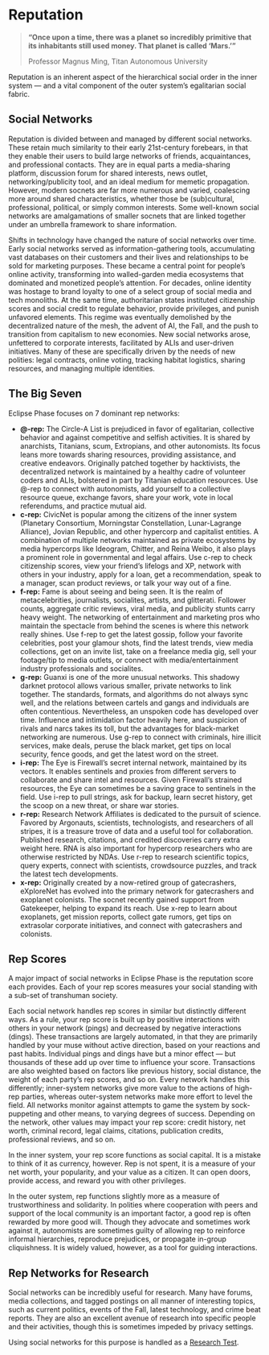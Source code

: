 # Reputation

> **“Once upon a time, there was a planet so incredibly primitive that its inhabitants still used money. That planet is called ‘Mars.’”**
>
> <p class="right-aligned">Professor Magnus Ming, Titan Autonomous University</p>

Reputation is an inherent aspect of the hierarchical social order in the inner system — and a vital component of the outer system’s egalitarian social fabric.

## Social Networks

Reputation is divided between and managed by different social networks. These retain much similarity to their early 21st-century forebears, in that they enable their users to build large networks of friends, acquaintances, and professional contacts. They are in equal parts a media-sharing platform, discussion forum for shared interests, news outlet, networking/publicity tool, and an ideal medium for memetic propagation. However, modern socnets are far more numerous and varied, coalescing more around shared characteristics, whether those be (sub)cultural, professional, political, or simply common interests. Some well-known social networks are amalgamations of smaller socnets that are linked together under an umbrella framework to share information.

Shifts in technology have changed the nature of social networks over time. Early social networks served as information-gathering tools, accumulating vast databases on their customers and their lives and relationships to be sold for marketing purposes. These became a central point for people’s online activity, transforming into walled-garden media ecosystems that dominated and monetized people’s attention. For decades, online identity was hostage to brand loyalty to one of a select group of social media and tech monoliths. At the same time, authoritarian states instituted citizenship scores and social credit to regulate behavior, provide privileges, and punish unfavored elements. This regime was eventually demolished by the decentralized nature of the mesh, the advent of AI, the Fall, and the push to transition from capitalism to new economies. New social networks arose, unfettered to corporate interests, facilitated by ALIs and user-driven initiatives. Many of these are specifically driven by the needs of new polities: legal contracts, online voting, tracking habitat logistics, sharing resources, and managing multiple identities.

<!-- CLEANED blockquote -->

## The Big Seven

Eclipse Phase focuses on 7 dominant rep networks:

- **@-rep:** The Circle-A List is prejudiced in favor of egalitarian, collective behavior and against competitive and selfish activities. It is shared by anarchists, Titanians, scum, Extropians, and other autonomists. Its focus leans more towards sharing resources, providing assistance, and creative endeavors. Originally patched together by hacktivists, the decentralized network is maintained by a healthy cadre of volunteer coders and ALIs, bolstered in part by Titanian education resources. Use @-rep to connect with autonomists, add yourself to a collective resource queue, exchange favors, share your work, vote in local referendums, and practice mutual aid.
- **c-rep:** CivicNet is popular among the citizens of the inner system (Planetary Consortium, Morningstar Constellation, Lunar-Lagrange Alliance), Jovian Republic, and other hypercorp and capitalist entities. A combination of multiple networks maintained as private ecosystems by media hypercorps like Ideogram, Chitter, and Reina Weibo, it also plays a prominent role in governmental and legal affairs. Use c-rep to check citizenship scores, view your friend’s lifelogs and XP, network with others in your industry, apply for a loan, get a recommendation, speak to a manager, scan product reviews, or talk your way out of a fine.
- **f-rep:** Fame is about seeing and being seen. It is the realm of metacelebrities, journalists, socialites, artists, and glitterati. Follower counts, aggregate critic reviews, viral media, and publicity stunts carry heavy weight. The networking of entertainment and marketing pros who maintain the spectacle from behind the scenes is where this network really shines. Use f-rep to get the latest gossip, follow your favorite celebrities, post your glamour shots, find the latest trends, view media collections, get on an invite list, take on a freelance media gig, sell your footage/tip to media outlets, or connect with media/entertainment industry professionals and socialites.
- **g-rep:** Guanxi is one of the more unusual networks. This shadowy darknet protocol allows various smaller, private networks to link together. The standards, formats, and algorithms do not always sync well, and the relations between cartels and gangs and individuals are often contentious. Nevertheless, an unspoken code has developed over time. Influence and intimidation factor heavily here, and suspicion of rivals and narcs takes its toll, but the advantages for black-market networking are numerous. Use g-rep to connect with criminals, hire illicit services, make deals, peruse the black market, get tips on local security, fence goods, and get the latest word on the street.
- **i-rep:** The Eye is Firewall’s secret internal network, maintained by its vectors. It enables sentinels and proxies from different servers to collaborate and share intel and resources. Given Firewall’s strained resources, the Eye can sometimes be a saving grace to sentinels in the field. Use i-rep to pull strings, ask for backup, learn secret history, get the scoop on a new threat, or share war stories.
- **r-rep:** Research Network Affiliates is dedicated to the pursuit of science. Favored by Argonauts, scientists, technologists, and researchers of all stripes, it is a treasure trove of data and a useful tool for collaboration. Published research, citations, and credited discoveries carry extra weight here. RNA is also important for hypercorp researchers who are otherwise restricted by NDAs. Use r-rep to research scientific topics, query experts, connect with scientists, crowdsource puzzles, and track the latest tech developments.
- **x-rep:** Originally created by a now-retired group of gatecrashers, eXploreNet has evolved into the primary network for gatecrashers and exoplanet colonists. The socnet recently gained support from Gatekeeper, helping to expand its reach. Use x-rep to learn about exoplanets, get mission reports, collect gate rumors, get tips on extrasolar corporate initiatives, and connect with gatecrashers and colonists.

<!-- CLEANED /blockquote -->

## Rep Scores

A major impact of social networks in Eclipse Phase is the reputation score each provides. Each of your rep scores measures your social standing with a sub-set of transhuman society.

Each social network handles rep scores in similar but distinctly different ways. As a rule, your rep score is built up by positive interactions with others in your network (pings) and decreased by negative interactions (dings). These transactions are largely automated, in that they are primarily handled by your muse without active direction, based on your reactions and past habits. Individual pings and dings have but a minor effect — but thousands of these add up over time to influence your score. Transactions are also weighted based on factors like previous history, social distance, the weight of each party’s rep scores, and so on. Every network handles this differently; inner-system networks give more value to the actions of high-rep parties, whereas outer-system networks make more effort to level the field. All networks monitor against attempts to game the system by sock-puppeting and other means, to varying degrees of success. Depending on the network, other values may impact your rep score: credit history, net worth, criminal record, legal claims, citations, publication credits, professional reviews, and so on.

In the inner system, your rep score functions as social capital. It is a mistake to think of it as currency, however. Rep is not spent, it is a measure of your net worth, your popularity, and your value as a citizen. It can open doors, provide access, and reward you with other privileges.

In the outer system, rep functions slightly more as a measure of trustworthiness and solidarity. In polities where cooperation with peers and support of the local community is an important factor, a good rep is often rewarded by more good will. Though they advocate and sometimes work against it, autonomists are sometimes guilty of allowing rep to reinforce informal hierarchies, reproduce prejudices, or propagate in-group cliquishness. It is widely valued, however, as a tool for guiding interactions.

## Rep Networks for Research

Social networks can be incredibly useful for research. Many have forums, media collections, and tagged postings on all manner of interesting topics, such as current politics, events of the Fall, latest technology, and crime beat reports. They are also an excellent avenue of research into specific people and their activities, though this is sometimes impeded by privacy settings.

Using social networks for this purpose is handled as a [Research Test](../13/09-online-research.md#research-tests).
